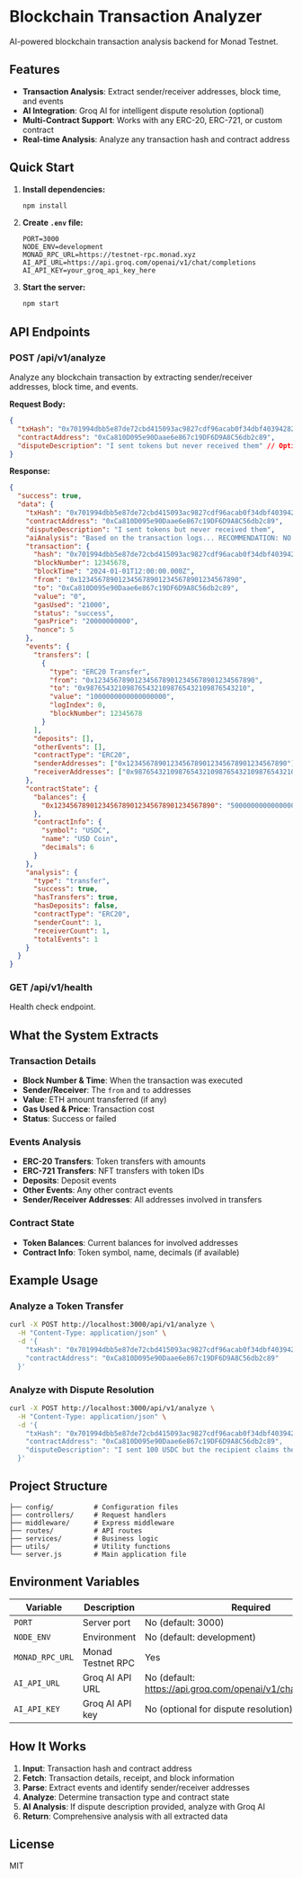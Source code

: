 # Blockchain Transaction Analyzer

AI-powered blockchain transaction analysis backend for Monad Testnet.

## Features

- **Transaction Analysis**: Extract sender/receiver addresses, block time, and events
- **AI Integration**: Groq AI for intelligent dispute resolution (optional)
- **Multi-Contract Support**: Works with any ERC-20, ERC-721, or custom contract
- **Real-time Analysis**: Analyze any transaction hash and contract address

## Quick Start

1. **Install dependencies:**
   ```bash
   npm install
   ```

2. **Create `.env` file:**
   ```env
   PORT=3000
   NODE_ENV=development
   MONAD_RPC_URL=https://testnet-rpc.monad.xyz
   AI_API_URL=https://api.groq.com/openai/v1/chat/completions
   AI_API_KEY=your_groq_api_key_here
   ```

3. **Start the server:**
   ```bash
   npm start
   ```

## API Endpoints

### POST /api/v1/analyze
Analyze any blockchain transaction by extracting sender/receiver addresses, block time, and events.

**Request Body:**
```json
{
  "txHash": "0x701994dbb5e87de72cbd415093ac9827cdf96acab0f34dbf403942822270c9a1",
  "contractAddress": "0xCa810D095e90Daae6e867c19DF6D9A8C56db2c89",
  "disputeDescription": "I sent tokens but never received them" // Optional
}
```

**Response:**
```json
{
  "success": true,
  "data": {
    "txHash": "0x701994dbb5e87de72cbd415093ac9827cdf96acab0f34dbf403942822270c9a1",
    "contractAddress": "0xCa810D095e90Daae6e867c19DF6D9A8C56db2c89",
    "disputeDescription": "I sent tokens but never received them",
    "aiAnalysis": "Based on the transaction logs... RECOMMENDATION: NO REFUND",
    "transaction": {
      "hash": "0x701994dbb5e87de72cbd415093ac9827cdf96acab0f34dbf403942822270c9a1",
      "blockNumber": 12345678,
      "blockTime": "2024-01-01T12:00:00.000Z",
      "from": "0x1234567890123456789012345678901234567890",
      "to": "0xCa810D095e90Daae6e867c19DF6D9A8C56db2c89",
      "value": "0",
      "gasUsed": "21000",
      "status": "success",
      "gasPrice": "20000000000",
      "nonce": 5
    },
    "events": {
      "transfers": [
        {
          "type": "ERC20 Transfer",
          "from": "0x1234567890123456789012345678901234567890",
          "to": "0x9876543210987654321098765432109876543210",
          "value": "1000000000000000000",
          "logIndex": 0,
          "blockNumber": 12345678
        }
      ],
      "deposits": [],
      "otherEvents": [],
      "contractType": "ERC20",
      "senderAddresses": ["0x1234567890123456789012345678901234567890"],
      "receiverAddresses": ["0x9876543210987654321098765432109876543210"]
    },
    "contractState": {
      "balances": {
        "0x1234567890123456789012345678901234567890": "5000000000000000000"
      },
      "contractInfo": {
        "symbol": "USDC",
        "name": "USD Coin",
        "decimals": 6
      }
    },
    "analysis": {
      "type": "transfer",
      "success": true,
      "hasTransfers": true,
      "hasDeposits": false,
      "contractType": "ERC20",
      "senderCount": 1,
      "receiverCount": 1,
      "totalEvents": 1
    }
  }
}
```

### GET /api/v1/health
Health check endpoint.

## What the System Extracts

### Transaction Details
- **Block Number & Time**: When the transaction was executed
- **Sender/Receiver**: The `from` and `to` addresses
- **Value**: ETH amount transferred (if any)
- **Gas Used & Price**: Transaction cost
- **Status**: Success or failed

### Events Analysis
- **ERC-20 Transfers**: Token transfers with amounts
- **ERC-721 Transfers**: NFT transfers with token IDs
- **Deposits**: Deposit events
- **Other Events**: Any other contract events
- **Sender/Receiver Addresses**: All addresses involved in transfers

### Contract State
- **Token Balances**: Current balances for involved addresses
- **Contract Info**: Token symbol, name, decimals (if available)

## Example Usage

### Analyze a Token Transfer
```bash
curl -X POST http://localhost:3000/api/v1/analyze \
  -H "Content-Type: application/json" \
  -d '{
    "txHash": "0x701994dbb5e87de72cbd415093ac9827cdf96acab0f34dbf403942822270c9a1",
    "contractAddress": "0xCa810D095e90Daae6e867c19DF6D9A8C56db2c89"
  }'
```

### Analyze with Dispute Resolution
```bash
curl -X POST http://localhost:3000/api/v1/analyze \
  -H "Content-Type: application/json" \
  -d '{
    "txHash": "0x701994dbb5e87de72cbd415093ac9827cdf96acab0f34dbf403942822270c9a1",
    "contractAddress": "0xCa810D095e90Daae6e867c19DF6D9A8C56db2c89",
    "disputeDescription": "I sent 100 USDC but the recipient claims they never received it"
  }'
```

## Project Structure

```
├── config/          # Configuration files
├── controllers/     # Request handlers
├── middleware/      # Express middleware
├── routes/          # API routes
├── services/        # Business logic
├── utils/           # Utility functions
└── server.js        # Main application file
```

## Environment Variables

| Variable | Description | Required |
|----------|-------------|----------|
| `PORT` | Server port | No (default: 3000) |
| `NODE_ENV` | Environment | No (default: development) |
| `MONAD_RPC_URL` | Monad Testnet RPC | Yes |
| `AI_API_URL` | Groq AI API URL | No (default: https://api.groq.com/openai/v1/chat/completions) |
| `AI_API_KEY` | Groq AI API key | No (optional for dispute resolution) |

## How It Works

1. **Input**: Transaction hash and contract address
2. **Fetch**: Transaction details, receipt, and block information
3. **Parse**: Extract events and identify sender/receiver addresses
4. **Analyze**: Determine transaction type and contract state
5. **AI Analysis**: If dispute description provided, analyze with Groq AI
6. **Return**: Comprehensive analysis with all extracted data

## License

MIT